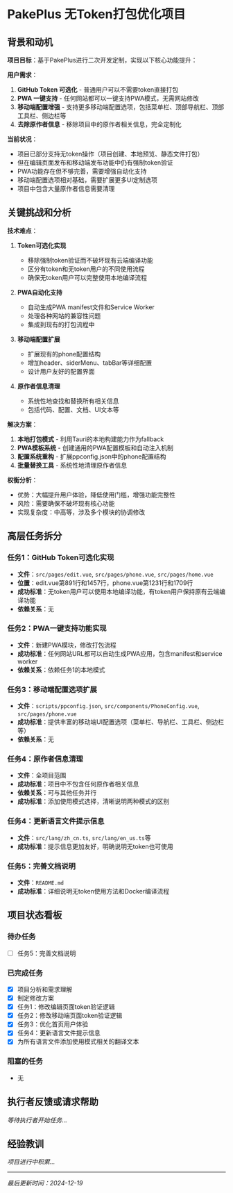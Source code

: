 # PakePlus 无Token打包优化项目

## 背景和动机

**项目目标**：基于PakePlus进行二次开发定制，实现以下核心功能提升：

**用户需求**：
1. **GitHub Token 可选化** - 普通用户可以不需要token直接打包
2. **PWA 一键支持** - 任何网站都可以一键支持PWA模式，无需网站修改  
3. **移动端配置增强** - 支持更多移动端配置选项，包括菜单栏、顶部导航栏、顶部工具栏、侧边栏等
4. **去除原作者信息** - 移除项目中的原作者相关信息，完全定制化

**当前状况**：
- 项目已部分支持无token操作（项目创建、本地预览、静态文件打包）
- 但在编辑页面发布和移动端发布功能中仍有强制token验证
- PWA功能存在但不够完善，需要增强自动化支持
- 移动端配置选项相对基础，需要扩展更多UI定制选项
- 项目中包含大量原作者信息需要清理

## 关键挑战和分析

**技术难点**：
1. **Token可选化实现**
   - 移除强制token验证而不破坏现有云端编译功能
   - 区分有token和无token用户的不同使用流程
   - 确保无token用户可以完整使用本地编译流程

2. **PWA自动化支持**
   - 自动生成PWA manifest文件和Service Worker
   - 处理各种网站的兼容性问题
   - 集成到现有的打包流程中

3. **移动端配置扩展**
   - 扩展现有的phone配置结构
   - 增加header、siderMenu、tabBar等详细配置
   - 设计用户友好的配置界面

4. **原作者信息清理**
   - 系统性地查找和替换所有相关信息
   - 包括代码、配置、文档、UI文本等

**解决方案**：
1. **本地打包模式** - 利用Tauri的本地构建能力作为fallback
2. **PWA模板系统** - 创建通用的PWA配置模板和自动注入机制
3. **配置系统重构** - 扩展ppconfig.json中的phone配置结构
4. **批量替换工具** - 系统性地清理原作者信息

**权衡分析**：
- 优势：大幅提升用户体验，降低使用门槛，增强功能完整性
- 风险：需要确保不破坏现有核心功能
- 实现复杂度：中高等，涉及多个模块的协调修改

## 高层任务拆分

### 任务1：GitHub Token可选化实现
- **文件**：`src/pages/edit.vue`, `src/pages/phone.vue`, `src/pages/home.vue`
- **位置**：edit.vue第891行和1457行，phone.vue第1231行和1709行
- **成功标准**：无token用户可以使用本地编译功能，有token用户保持原有云端编译功能
- **依赖关系**：无

### 任务2：PWA一键支持功能实现
- **文件**：新建PWA模块，修改打包流程
- **成功标准**：任何网站URL都可以自动生成PWA应用，包含manifest和service worker
- **依赖关系**：依赖任务1的本地模式

### 任务3：移动端配置选项扩展
- **文件**：`scripts/ppconfig.json`, `src/components/PhoneConfig.vue`, `src/pages/phone.vue`
- **成功标准**：提供丰富的移动端UI配置选项（菜单栏、导航栏、工具栏、侧边栏等）
- **依赖关系**：无

### 任务4：原作者信息清理
- **文件**：全项目范围
- **成功标准**：项目中不包含任何原作者相关信息
- **依赖关系**：可与其他任务并行
- **成功标准**：添加使用模式选择，清晰说明两种模式的区别

### 任务4：更新语言文件提示信息
- **文件**：`src/lang/zh_cn.ts`, `src/lang/en_us.ts`等
- **成功标准**：提示信息更加友好，明确说明无token也可使用

### 任务5：完善文档说明
- **文件**：`README.md`
- **成功标准**：详细说明无token使用方法和Docker编译流程

## 项目状态看板

### 待办任务
- [ ] 任务5：完善文档说明

### 已完成任务
- [x] 项目分析和需求理解
- [x] 制定修改方案
- [x] 任务1：修改编辑页面token验证逻辑
- [x] 任务2：修改移动端页面token验证逻辑
- [x] 任务3：优化首页用户体验
- [x] 任务4：更新语言文件提示信息
- [x] 为所有语言文件添加使用模式相关的翻译文本

### 阻塞的任务
- 无

## 执行者反馈或请求帮助

*等待执行者开始任务...*

## 经验教训

*项目进行中积累...*

---
*最后更新时间：2024-12-19*